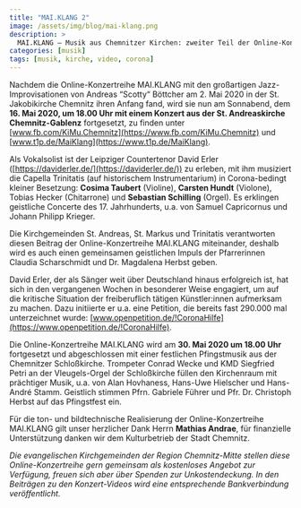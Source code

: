 ```yaml
---
title: "MAI.KLANG 2"
image: /assets/img/blog/mai-klang.png
description: >
  MAI.KLANG – Musik aus Chemnitzer Kirchen: zweiter Teil der Online-Konzertreihe der evangelischen Kirchgemeinden in der Region Chemnitz-Mitte
categories: [musik]
tags: [musik, kirche, video, corona]
---
```


Nachdem die Online-Konzertreihe MAI.KLANG mit den großartigen Jazz-Improvisationen von Andreas “Scotty“ Böttcher am 2. Mai 2020 in der St. Jakobikirche Chemnitz ihren Anfang fand, wird sie nun am Sonnabend, dem **16. Mai 2020, um 18.00 Uhr mit einem Konzert aus der St. Andreaskirche Chemnitz-Gablenz** fortgesetzt, zu finden unter [www.fb.com/KiMu.Chemnitz](https://www.fb.com/KiMu.Chemnitz) und [www.t1p.de/MaiKlang](https://www.t1p.de/MaiKlang).

Als Vokalsolist ist der Leipziger Countertenor David Erler ([https://daviderler.de/](https://daviderler.de/)) zu erleben, mit ihm musiziert die Capella Trinitatis (auf historischem Instrumentarium) in Corona-bedingt kleiner Besetzung: **Cosima Taubert** (Violine), **Carsten Hundt** (Violone), Tobias Hecker (Chitarrone) und **Sebastian Schilling** (Orgel). Es erklingen geistliche Concerte des 17. Jahrhunderts, u.a. von Samuel Capricornus und Johann Philipp Krieger.

Die Kirchgemeinden St. Andreas, St. Markus und Trinitatis verantworten diesen Beitrag der Online-Konzertreihe MAI.KLANG miteinander, deshalb wird es auch einen gemeinsamen geistlichen Impuls der Pfarrerinnen Claudia Scharschmidt und Dr. Magdalena Herbst geben.

David Erler, der als Sänger weit über Deutschland hinaus erfolgreich ist, hat sich in den vergangenen Wochen in besonderer Weise engagiert, um auf die kritische Situation der freiberuflich tätigen Künstler:innen aufmerksam zu machen. Dazu initiierte er u.a. eine Petition, die bereits fast 290.000 mal unterzeichnet wurde: [www.openpetition.de/!CoronaHilfe](https://www.openpetition.de/!CoronaHilfe).

Die Online-Konzertreihe MAI.KLANG wird am **30. Mai 2020 um 18.00 Uhr** fortgesetzt und abgeschlossen mit einer festlichen Pfingstmusik aus der Chemnitzer Schloßkirche. Trompeter Conrad Wecke und KMD Siegfried Petri an der Vleugels-Orgel der Schloßkirche füllen den Kirchenraum mit prächtiger Musik, u.a. von Alan Hovhaness, Hans-Uwe Hielscher und Hans-André Stamm. Geistlich stimmen Pfrn. Gabriele Führer und Pfr. Dr. Christoph Herbst auf das Pfingstfest ein.

Für die ton- und bildtechnische Realisierung der Online-Konzertreihe MAI.KLANG gilt unser herzlicher Dank Herrn **Mathias Andrae**, für finanzielle Unterstützung danken wir dem Kulturbetrieb der Stadt Chemnitz.

_Die evangelischen Kirchgemeinden der Region Chemnitz-Mitte stellen diese Online-Konzertreihe gern gemeinsam als kostenloses Angebot zur Verfügung, freuen sich aber über Spenden zur Unkostendeckung. In den Beiträgen zu den Konzert-Videos wird eine entsprechende Bankverbindung veröffentlicht._

